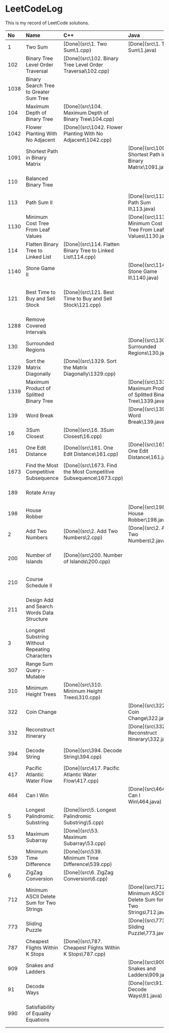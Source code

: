 
LeetCodeLog
===========
  
  
This is my record of LeetCode solutions.  

|No|Name|C++|Java|JavaScript|Python|Rust|
| :--- | :--- | :--- | :--- | :--- | :--- | :--- |
|1|Two Sum|[Done](src\1. Two Sum\1.cpp)|[Done](src\1. Two Sum\1.java)|[Done](src\1. Two Sum\1.js)|[Done](src\1. Two Sum\1.py)|[Done](src\1. Two Sum\1.rs)|
|102|Binary Tree Level Order Traversal|[Done](src\102. Binary Tree Level Order Traversal\102.cpp)|||||
|1038|Binary Search Tree to Greater Sum Tree||||[Done](src\1038. Binary Search Tree to Greater Sum Tree\1038.py)||
|104|Maximum Depth of Binary Tree|[Done](src\104. Maximum Depth of Binary Tree\104.cpp)|||||
|1042|Flower Planting With No Adjacent|[Done](src\1042. Flower Planting With No Adjacent\1042.cpp)|||||
|1091|Shortest Path in Binary Matrix||[Done](src\1091. Shortest Path in Binary Matrix\1091.java)||||
|110|Balanced Binary Tree||||[Done](src\110. Balanced Binary Tree\110.py)||
|113|Path Sum II||[Done](src\113. Path Sum II\113.java)||||
|1130|Minimum Cost Tree From Leaf Values||[Done](src\1130. Minimum Cost Tree From Leaf Values\1130.java)||||
|114|Flatten Binary Tree to Linked List|[Done](src\114. Flatten Binary Tree to Linked List\114.cpp)|||||
|1140|Stone Game II||[Done](src\1140. Stone Game II\1140.java)||||
|121|Best Time to Buy and Sell Stock|[Done](src\121. Best Time to Buy and Sell Stock\121.cpp)||[Done](src\121. Best Time to Buy and Sell Stock\121.js)|[Done](src\121. Best Time to Buy and Sell Stock\121.py)|[Done](src\121. Best Time to Buy and Sell Stock\121.rs)|
|1288|Remove Covered Intervals||||[Done](src\1288. Remove Covered Intervals\1288.py)||
|130|Surrounded Regions||[Done](src\130. Surrounded Regions\130.java)||||
|1329|Sort the Matrix Diagonally|[Done](src\1329. Sort the Matrix Diagonally\1329.cpp)|||||
|1339|Maximum Product of Splitted Binary Tree||[Done](src\1339. Maximum Product of Splitted Binary Tree\1339.java)||||
|139|Word Break||[Done](src\139. Word Break\139.java)||||
|16|3Sum Closest|[Done](src\16. 3Sum Closest\16.cpp)|||||
|161|One Edit Distance|[Done](src\161. One Edit Distance\161.cpp)|[Done](src\161. One Edit Distance\161.java)||[Done](src\161. One Edit Distance\161.py)||
|1673|Find the Most Competitive Subsequence|[Done](src\1673. Find the Most Competitive Subsequence\1673.cpp)|||||
|189|Rotate Array||||[Done](src\189. Rotate Array\189.py)||
|198|House Robber||[Done](src\198. House Robber\198.java)||||
|2|Add Two Numbers|[Done](src\2. Add Two Numbers\2.cpp)|[Done](src\2. Add Two Numbers\2.java)||[Done](src\2. Add Two Numbers\2.py)||
|200|Number of Islands|[Done](src\200. Number of Islands\200.cpp)||[Done](src\200. Number of Islands\200.js)|[Done](src\200. Number of Islands\200.py)|[Done](src\200. Number of Islands\200.rs)|
|210|Course Schedule II||||[Done](src\210. Course Schedule II\210.py)||
|211|Design Add and Search Words Data Structure||||[Done](src\211. Design Add and Search Words Data Structure\211.py)||
|3|Longest Substring Without Repeating Characters||||||
|307|Range Sum Query - Mutable||||[Done](src\307. Range Sum Query - Mutable\307.py)||
|310|Minimum Height Trees|[Done](src\310. Minimum Height Trees\310.cpp)|||||
|322|Coin Change||[Done](src\322. Coin Change\322.java)||||
|332|Reconstruct Itinerary||[Done](src\332. Reconstruct Itinerary\332.java)||||
|394|Decode String|[Done](src\394. Decode String\394.cpp)|||[Done](src\394. Decode String\394.py)||
|417|Pacific Atlantic Water Flow|[Done](src\417. Pacific Atlantic Water Flow\417.cpp)|||||
|464|Can I Win||[Done](src\464. Can I Win\464.java)||||
|5|Longest Palindromic Substring|[Done](src\5. Longest Palindromic Substring\5.cpp)|||||
|53|Maximum Subarray|[Done](src\53. Maximum Subarray\53.cpp)|||||
|539|Minimum Time Difference|[Done](src\539. Minimum Time Difference\539.cpp)|||[Done](src\539. Minimum Time Difference\539.py)||
|6|ZigZag Conversion|[Done](src\6. ZigZag Conversion\6.cpp)|||||
|712|Minimum ASCII Delete Sum for Two Strings||[Done](src\712. Minimum ASCII Delete Sum for Two Strings\712.java)||||
|773|Sliding Puzzle||[Done](src\773. Sliding Puzzle\773.java)||||
|787|Cheapest Flights Within K Stops|[Done](src\787. Cheapest Flights Within K Stops\787.cpp)|||||
|909|Snakes and Ladders||[Done](src\909. Snakes and Ladders\909.java)||||
|91|Decode Ways||[Done](src\91. Decode Ways\91.java)||||
|990|Satisfiability of Equality Equations||||[Done](src\990. Satisfiability of Equality Equations\990.py)||
